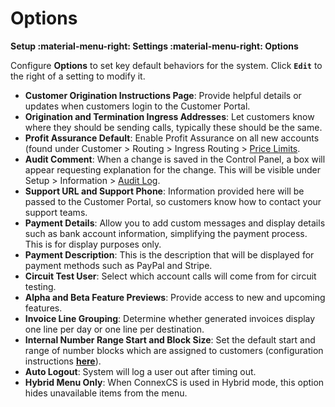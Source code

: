 # Options
**Setup :material-menu-right: Settings :material-menu-right: Options**

Configure **Options** to set key default behaviors for the system. Click **`Edit`** to the right of a setting to modify it. 

* **Customer Origination Instructions Page**: Provide helpful details or updates when customers login to the Customer Portal. 
* **Origination and Termination Ingress Addresses**: Let customers know where they should be sending calls, typically these should be the same.
* **Profit Assurance Default**: Enable Profit Assurance on all new accounts (found under Customer > Routing > Ingress Routing > [Price Limits](https://docs.connexcs.com/customer/routing/#price-limits). 
* **Audit Comment**: When a change is saved in the Control Panel, a box will appear requesting explanation for the change. This will be visible under Setup > Information > [Audit Log](https://docs.connexcs.com/setup/information/audit-log/).  
* **Support URL and Support Phone**: Information provided here will be passed to the Customer Portal, so customers know how to contact your support teams.
* **Payment Details**: Allow you to add custom messages and display details such as bank account information, simplifying the payment process. This is for display purposes only.
* **Payment Description**: This is the description that will be displayed for payment methods such as PayPal and Stripe. 
* **Circuit Test User**: Select which account calls will come from for circuit testing.
* **Alpha and Beta Feature Previews**: Provide access to new and upcoming features.
* **Invoice Line Grouping**: Determine whether generated invoices display one line per day or one line per destination.
* **Internal Number Range Start and Block Size**: Set the default start and range of number blocks which are assigned to customers (configuration instructions **[here](https://docs.connexcs.com/customer/main/#internal-number-block)**). 
* **Auto Logout**: System will log a user out after timing out.
* **Hybrid Menu Only**: When ConnexCS is used in Hybrid mode, this option hides unavailable items from the menu.
